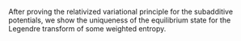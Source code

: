 After proving the relativized variational principle for the subadditive potentials, we show the uniqueness of the equilibrium state for the Legendre transform of some weighted entropy.